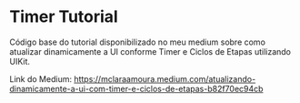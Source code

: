 # Timer Tutorial
Código base do tutorial disponibilizado no meu medium sobre como atualizar dinamicamente a UI conforme Timer e Ciclos de Etapas utilizando UIKit.

Link do Medium: https://mclaraamoura.medium.com/atualizando-dinamicamente-a-ui-com-timer-e-ciclos-de-etapas-b82f70ec94cb
